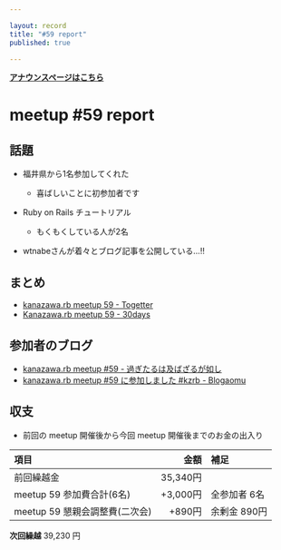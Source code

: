 ```yaml
---

layout: record
title: "#59 report"
published: true

---
```


<div style="text-align: left;"><a href="./"><strong>アナウンスページはこちら</strong></a></div>

# meetup #59 report

## 話題

<!-- 適宜サマライズを記入するか、twitter の #kzrb あたりからピックアップする -->

* 福井県から1名参加してくれた
  + 喜ばしいことに初参加者です

* Ruby on Rails チュートリアル
  + もくもくしている人が2名

* wtnabeさんが着々とブログ記事を公開している...!!

## まとめ

* [kanazawa.rb meetup 59 - Togetter](https://togetter.com/li/1130329)
* [Kanazawa.rb meetup 59 - 30days](http://30d.jp/kzrb/49)


## 参加者のブログ

* [kanazawa\.rb meetup \#59 \- 過ぎたるは及ばざるが如し](http://cotton-desu.hatenablog.com/entry/2017/07/17/201147)
* [kanazawa.rb meetup \#59 に参加しました \#kzrb \- Blogaomu](http://www.blogaomu.com/entry/kzrb59)



## 収支

* 前回の meetup 開催後から今回 meetup 開催後までのお金の出入り

|項目                           |金額         |補足                                               |
|:------------------------------|------------:|:--------------------------------------------------|
| 前回繰越金                    |    35,340円 |                                                   |
| meetup 59 参加費合計(6名)    |   +3,000円 | 全参加者 6名                                        |
| meetup 59 懇親会調整費(二次会)|      +890円 | 余剰金 890円                                      |

**次回繰越**  39,230 円
